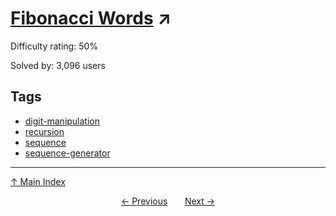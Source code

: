 # [Fibonacci Words](https://projecteuler.net/problem=230) ↗️

Difficulty rating: 50%

Solved by: 3,096 users
## Tags

- [digit-manipulation](../tags/digit-manipulation.md)
- [recursion](../tags/recursion.md)
- [sequence](../tags/sequence.md)
- [sequence-generator](../tags/sequence-generator.md)



---

[↑ Main Index](../README.md)


<div align=center><a href='229.md'>← Previous</a> &nbsp;&nbsp; &nbsp;&nbsp;  <a href='231.md'>Next →</a></div>
